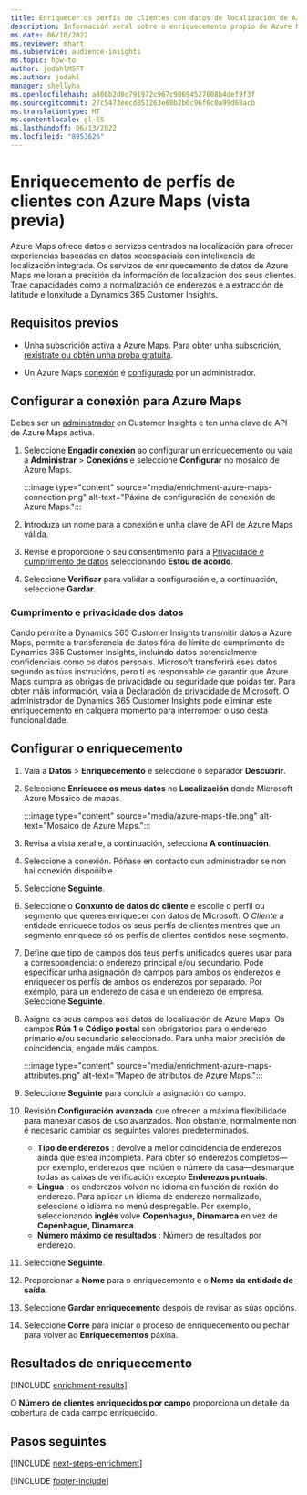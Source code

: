 ```yaml
---
title: Enriquecer os perfís de clientes con datos de localización de Azure Maps
description: Información xeral sobre o enriquecemento propio de Azure Maps.
ms.date: 06/10/2022
ms.reviewer: mhart
ms.subservice: audience-insights
ms.topic: how-to
author: jodahlMSFT
ms.author: jodahl
manager: shellyha
ms.openlocfilehash: a806b2d0c791972c967c90694527608b4def9f3f
ms.sourcegitcommit: 27c5473eecd851263e60b2b6c96f6c0a99d68acb
ms.translationtype: MT
ms.contentlocale: gl-ES
ms.lasthandoff: 06/13/2022
ms.locfileid: "8953626"
---
```

# <a name="enrichment-of-customer-profiles-with-azure-maps-preview"></a>Enriquecemento de perfís de clientes con Azure Maps (vista previa)

Azure Maps ofrece datos e servizos centrados na localización para ofrecer experiencias baseadas en datos xeoespaciais con intelixencia de localización integrada. Os servizos de enriquecemento de datos de Azure Maps melloran a precisión da información de localización dos seus clientes. Trae capacidades como a normalización de enderezos e a extracción de latitude e lonxitude a Dynamics 365 Customer Insights.

## <a name="prerequisites"></a>Requisitos previos

- Unha subscrición activa a Azure Maps. Para obter unha subscrición, [rexístrate ou obtén unha proba gratuíta](https://azure.microsoft.com/services/azure-maps/).

- Un Azure Maps [conexión](connections.md) é [configurado](#configure-the-connection-for-azure-maps) por un administrador.

## <a name="configure-the-connection-for-azure-maps"></a>Configurar a conexión para Azure Maps

Debes ser un [administrador](permissions.md#admin) en Customer Insights e ten unha clave de API de Azure Maps activa.

1. Seleccione **Engadir conexión** ao configurar un enriquecemento ou vaia a **Administrar** > **Conexións** e seleccione **Configurar** no mosaico de Azure Maps.

   :::image type="content" source="media/enrichment-azure-maps-connection.png" alt-text="Páxina de configuración de conexión de Azure Maps.":::

1. Introduza un nome para a conexión e unha clave de API de Azure Maps válida.

1. Revise e proporcione o seu consentimento para a [Privacidade e cumprimento de datos](#data-privacy-and-compliance) seleccionando **Estou de acordo**.

1. Seleccione **Verificar** para validar a configuración e, a continuación, seleccione **Gardar**.

### <a name="data-privacy-and-compliance"></a>Cumprimento e privacidade dos datos

Cando permite a Dynamics 365 Customer Insights transmitir datos a Azure Maps, permite a transferencia de datos fóra do límite de cumprimento de Dynamics 365 Customer Insights, incluíndo datos potencialmente confidenciais como os datos persoais. Microsoft transferirá eses datos segundo as túas instrucións, pero ti es responsable de garantir que Azure Maps cumpra as obrigas de privacidade ou seguridade que poidas ter. Para obter máis información, vaia a [Declaración de privacidade de Microsoft](https://go.microsoft.com/fwlink/?linkid=396732).
O administrador de Dynamics 365 Customer Insights pode eliminar este enriquecemento en calquera momento para interromper o uso desta funcionalidade.

## <a name="configure-the-enrichment"></a>Configurar o enriquecemento

1. Vaia a **Datos** > **Enriquecemento** e seleccione o separador **Descubrir**.

1. Seleccione **Enriquece os meus datos** no **Localización** dende Microsoft Azure Mosaico de mapas.

   :::image type="content" source="media/azure-maps-tile.png" alt-text="Mosaico de Azure Maps.":::

1. Revisa a vista xeral e, a continuación, selecciona **A continuación**.

1. Seleccione a conexión. Póñase en contacto cun administrador se non hai conexión dispoñible.

1. Seleccione **Seguinte**.

1. Seleccione o **Conxunto de datos do cliente** e escolle o perfil ou segmento que queres enriquecer con datos de Microsoft. O *Cliente* a entidade enriquece todos os seus perfís de clientes mentres que un segmento enriquece só os perfís de clientes contidos nese segmento.

1. Define que tipo de campos dos teus perfís unificados queres usar para a correspondencia: o enderezo principal e/ou secundario. Pode especificar unha asignación de campos para ambos os enderezos e enriquecer os perfís de ambos os enderezos por separado. Por exemplo, para un enderezo de casa e un enderezo de empresa. Seleccione **Seguinte**.

1. Asigne os seus campos aos datos de localización de Azure Maps. Os campos **Rúa 1** e **Código postal** son obrigatorios para o enderezo primario e/ou secundario seleccionado. Para unha maior precisión de coincidencia, engade máis campos.

   :::image type="content" source="media/enrichment-azure-maps-attributes.png" alt-text="Mapeo de atributos de Azure Maps.":::

1. Seleccione **Seguinte** para concluír a asignación do campo.

1. Revisión **Configuración avanzada** que ofrecen a máxima flexibilidade para manexar casos de uso avanzados. Non obstante, normalmente non é necesario cambiar os seguintes valores predeterminados.

   - **Tipo de enderezos** : devolve a mellor coincidencia de enderezos aínda que estea incompleta. Para obter só enderezos completos&mdash;por exemplo, enderezos que inclúen o número da casa&mdash;desmarque todas as caixas de verificación excepto **Enderezos puntuais**.
   - **Lingua** : os enderezos volven no idioma en función da rexión do enderezo. Para aplicar un idioma de enderezo normalizado, seleccione o idioma no menú despregable. Por exemplo, seleccionando **inglés** volve **Copenhague, Dinamarca** en vez de **Copenhague, Dinamarca**.
   - **Número máximo de resultados** : Número de resultados por enderezo.

1. Seleccione **Seguinte**.

1. Proporcionar a **Nome** para o enriquecemento e o **Nome da entidade de saída**.

1. Seleccione **Gardar enriquecemento** despois de revisar as súas opcións.

1. Seleccione **Corre** para iniciar o proceso de enriquecemento ou pechar para volver ao **Enriquecementos** páxina.

## <a name="enrichment-results"></a>Resultados de enriquecemento

[!INCLUDE [enrichment-results](includes/enrichment-results.md)]

O **Número de clientes enriquecidos por campo** proporciona un detalle da cobertura de cada campo enriquecido.

## <a name="next-steps"></a>Pasos seguintes

[!INCLUDE [next-steps-enrichment](includes/next-steps-enrichment.md)]

[!INCLUDE [footer-include](includes/footer-banner.md)]
